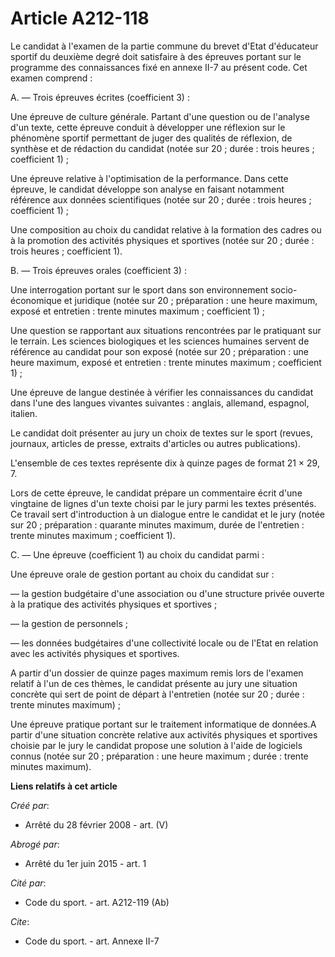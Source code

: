 # Article A212-118

Le candidat à l'examen de la partie commune du brevet d'Etat d'éducateur sportif du deuxième degré doit satisfaire à des
épreuves portant sur le programme des connaissances fixé en annexe II-7 au présent code. Cet examen comprend : 

A. ― Trois épreuves écrites (coefficient 3) : 

Une épreuve de culture générale. Partant d'une question ou de l'analyse d'un texte, cette épreuve conduit à développer une
réflexion sur le phénomène sportif permettant de juger des qualités de réflexion, de synthèse et de rédaction du candidat
(notée sur 20 ; durée : trois heures ; coefficient 1) ; 

Une épreuve relative à l'optimisation de la performance. Dans cette épreuve, le candidat développe son analyse en faisant
notamment référence aux données scientifiques (notée sur 20 ; durée : trois heures ; coefficient 1) ; 

Une composition au choix du candidat relative à la formation des cadres ou à la promotion des activités physiques et
sportives (notée sur 20 ; durée : trois heures ; coefficient 1).

B. ― Trois épreuves orales (coefficient 3) : 

Une interrogation portant sur le sport dans son environnement socio-économique et juridique (notée sur 20 ; préparation : une
heure maximum, exposé et entretien : trente minutes maximum ; coefficient 1) ; 

Une question se rapportant aux situations rencontrées par le pratiquant sur le terrain. Les sciences biologiques et les
sciences humaines servent de référence au candidat pour son exposé (notée sur 20 ; préparation : une heure maximum, exposé et
entretien : trente minutes maximum ; coefficient 1) ; 

Une épreuve de langue destinée à vérifier les connaissances du candidat dans l'une des langues vivantes suivantes : anglais,
allemand, espagnol, italien. 

Le candidat doit présenter au jury un choix de textes sur le sport (revues, journaux, articles de presse, extraits d'articles
ou autres publications).

L'ensemble de ces textes représente dix à quinze pages de format 21 × 29, 7. 

Lors de cette épreuve, le candidat prépare un commentaire écrit d'une vingtaine de lignes d'un texte choisi par le jury parmi
les textes présentés. Ce travail sert d'introduction à un dialogue entre le candidat et le jury (notée sur 20 ; préparation :
quarante minutes maximum, durée de l'entretien : trente minutes maximum ; coefficient 1).

C. ― Une épreuve (coefficient 1) au choix du candidat parmi : 

Une épreuve orale de gestion portant au choix du candidat sur : 

― la gestion budgétaire d'une association ou d'une structure privée ouverte à la pratique des activités physiques et
sportives ; 

― la gestion de personnels ; 

― les données budgétaires d'une collectivité locale ou de l'Etat en relation avec les activités physiques et sportives.

A partir d'un dossier de quinze pages maximum remis lors de l'examen relatif à l'un de ces thèmes, le candidat présente au
jury une situation concrète qui sert de point de départ à l'entretien (notée sur 20 ; durée : trente minutes maximum) ; 

Une épreuve pratique portant sur le traitement informatique de données.A partir d'une situation concrète relative aux
activités physiques et sportives choisie par le jury le candidat propose une solution à l'aide de logiciels connus (notée sur
20 ; préparation : une heure maximum ; durée : trente minutes maximum).

**Liens relatifs à cet article**

_Créé par_:

  - Arrêté du 28 février 2008 - art. (V)

_Abrogé par_:

  - Arrêté du 1er juin 2015 - art. 1

_Cité par_:

  - Code du sport. - art. A212-119 (Ab)

_Cite_:

  - Code du sport. - art. Annexe II-7
